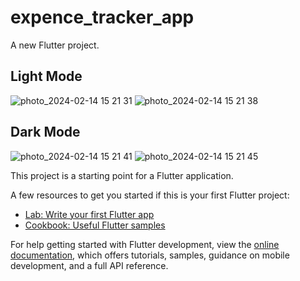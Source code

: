 # expence_tracker_app

A new Flutter project.

## Light Mode

![photo_2024-02-14 15 21 31](https://github.com/JaxongirIsmoilov/expence_tracker_app/assets/44000309/b7fc20b2-2982-4d7f-91e9-50c899ba495f)
![photo_2024-02-14 15 21 38](https://github.com/JaxongirIsmoilov/expence_tracker_app/assets/44000309/31db1c5d-692b-4c71-8450-82cd7c8d4f54)


## Dark Mode

![photo_2024-02-14 15 21 41](https://github.com/JaxongirIsmoilov/expence_tracker_app/assets/44000309/53729204-e567-475e-aa22-70a6f1121743)
![photo_2024-02-14 15 21 45](https://github.com/JaxongirIsmoilov/expence_tracker_app/assets/44000309/7cd94a30-377e-40b9-a47e-a6ac85e9b228)





This project is a starting point for a Flutter application.

A few resources to get you started if this is your first Flutter project:

- [Lab: Write your first Flutter app](https://docs.flutter.dev/get-started/codelab)
- [Cookbook: Useful Flutter samples](https://docs.flutter.dev/cookbook)

For help getting started with Flutter development, view the
[online documentation](https://docs.flutter.dev/), which offers tutorials,
samples, guidance on mobile development, and a full API reference.
